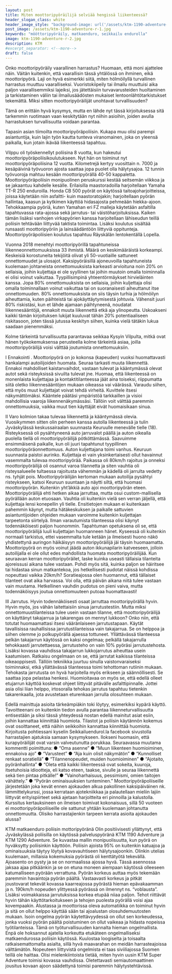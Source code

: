 ```yaml
---
layout: post
title: Miten moottoripyöräilijä selviää hengissä liikenteessä?
header_slogan_class: white
header_image_style: "background-image: url('/assets/ktm-1190-adventure-r-1.jpg'); @media (min-width: 1062px) {background-position: center bottom;}"
post_image: /assets/ktm-1190-adventure-r-1.jpg
keywords: "mööttoripyöräily, matkaenduro, seikkailu endurolla"
image: ktm-1190-adventure-r-2.jpg
description: KTM
#excerpt_separator: <!--more-->
draft: false
---
```


Onko moottoripyöräily vaarallinen harrastus? Huomaan, että moni 
ajattelee näin. Väitän
kuitenkin, että vaarallisin tässä yhtälössä on ihminen, eikä 
moottoripyörä. Laji on hyvä
esimerkki siitä, miten hölmöilyllä turvallinen harrastus muuttuu 
vaaralliseksi.
Vuoristokiipeily tai ilmailu muuttuisi aika paljon vaarallisemmiksi 
lajeiksi, jos jätettäisiin
turvavarusteiden huoltaminen ja tarkistaminen väliin tai 
ilmailusäädösten mukaiset
lentoonlähtötarkistukset tekemättä. Miksi sitten moottoripyöräilijät 
unohtavat turvallisuuden?

Tämä on erittäin hyvä kysymys, mutta en lähde nyt tässä kirjoituksessa 
sitä tarkemmin
ruotimaan vaan keskitytään nyt niihin asioihin, joiden avulla 
harrastuksen turvallisuutta
voidaan parantaa.

Tapasin asian tiimoilta moottoripyöräpoliisin. Kukapa muu olisi parempi 
asiantuntija, kuin
lajin työn kautta tunteva viranomainen, joka on yleensä paikalla, kun 
jotain ikävää
liikenteessä tapahtuu.

Vilppu oli työskennellyt poliisina 8 vuotta, kun hakeutui 
moottoripyöräpoliisikoulutukseen. Nyt hän on toiminut nyt 
moottoripyöräpoliisina 12 vuotta. Kilometrejä kertyy vuosittain n. 7000 
ja kesäpäivinä työvuoron ajosta saattaa jopa puolet olla hälytysajoa. 12 
tunnin työvuoroja mahtuu kesään moottoripyörällä 40-50 kappaletta.
Moottoripyöräpoliisin monipuolinen peruskurssi kestää seitsemän viikkoa 
ja se
jakaantuu kahdelle kesälle. Erilaisilla maastoradoilla harjoitellaan 
Yamaha TT-R 250
enduroilla. Honda CB 500 pyörät on käytössä taitoajoharjoitteissa, 
joissa käytetään niin asfaltti- kuin maastoratojakin; harjoitellaan 
pyörän hallintaa, kaasun ja kytkimen käyttöä hidasajosta pehmeään 
hiekka-ajoon. Tehokkaampia pyöriä, kuten Yamahan eri FZ malleja 
käytetään asfaltilla tapahtuvassa rata-ajossa sekä jarrutus- tai 
väistöharjoituksissa. Kaiken tämän lisäksi vanhojen virkapyörien kanssa 
harjoitellaan lähiseudun teillä poliisin tehtävään liittyvää taktista 
toimintaa. Lisäksi koulutus sisältää runsaasti moottoripyöriin ja 
lainsäädäntöön liittyviä oppitunteja. Moottoripyöräpoliisien koulutus 
tapahtuu Räyskälän lentokentällä Lopella.

Vuonna 2018 menehtyi moottoripyörillä tapahtuneissa 
liikenneonnettomuuksissa 33 ihmistä. Määrä on keskimääräistä korkeampi. 
Keskeisiä korostuneita tekijöitä olivat yli 50-vuotiaille sattuneet 
onnettomuudet ja ulosajot. Kaksipyöräisillä ajoneuvoilla tapahtuneista 
kuolemaan johtaneista onnettomuuksista karkeasti arvioituna noin 20% on 
sellaisia, joihin kuljettaja ei ole syyllinen tai joihin muutoin omalla 
toiminnalla ei olisi voinut vaikuttaa. Tyypillisimpinä yhteentörmäykset 
hirvieläinten kanssa. Jopa 80% onnettomuuksista on sellaisia, joihin 
kuljettaja olisi omalla toiminnallaan voinut vaikuttaa tai on 
suoranaisesti aiheuttanut itse onnettomuuden. 80% onnettomuuksista on 
siis täysin turhia ja hölmöilyn aiheuttamia, kuten päihteistä tai 
ajokäyttäytymisestä johtuvia. Vähensit juuri 80% riskistäsi, kun et 
lähde ajamaan päihtyneenä, noudatat liikennesääntöjä, ennakoit muuta 
liikennettä etkä aja ylinopeutta. Uskoakseni kaikki tämän kirjoituksen 
lukijat kuuluvat tähän 20% potentiaaliseen riskitasoon, joten tässä 
jutussa keskityn siihen, kuinka vielä tätäkin lukua saadaan pienemmäksi.

Kolme tärkeintä turvallisuutta parantavaa seikkaa
Kysyin Vilpulta, mitkä ovat hänen työkokemuksensa perusteella kolme 
tärkeintä asiaa,
joilla moottoripyöräilijä voisi välttää joutumista onnettomuuksiin.

I Ennakointi . Moottoripyörä on jo kokonsa (kapeuden) vuoksi 
huomattavasti hankalampi autoilijoiden huomata. Seuraa tarkasti muuta 
liikennettä. Ennakoi mahdolliset kaistanvaihdot, vastaan tulevat ja 
kääntymässä olevat autot sekä risteyksissä sivuilta tulevat jne. 
Huomaa, että liikenteessä on monenlaista kuljettajaa ja 
kontaktitilanteessa jäät aina toiseksi, riippumatta siitä oletko 
liikennesääntöjen mukaan oikeassa vai väärässä.
Varaudu siihen, että myös muut kuljettajat voivat tehdä virheitä. 
Kuvittele itsesi näkymättömäksi. Kääntele päätäsi ympäristöä tarkkaillen 
ja visioi mahdollisia vaaroja liikennenäkymässäsi.
Tällöin voit välttää paremmin onnettomuuksia, vaikka muut tien käyttäjät 
eivät huomaisikaan sinua.

II Varo kolmion takaa tulevaa liikennettä ja kääntymässä olevia. 
Vuosikymmen sitten olin perheen kanssa autolla
liikenteessä ja tulin Jyväskylässä keskussairaalan suunnasta Keuruulle 
menevälle tielle (18).
Risteyksessä oli pysähtyneenä auto jarruvalot päällä ja auton oikealla 
puolella tiellä oli
moottoripyöräilijä pötköttämässä. Saavuimme ensimmäisenä paikalle, kun 
oli juuri
tapahtunut tyypillinen moottoripyöräonnettomuus. Auton kuljettajana 
toimi vanhus. Keuruun
suunnasta paistoi aurinko. Kuljettaja ei vain yksinkertaisesti ollut 
havainnut vasemmalta
tulevaa moottoripyörää. Paikassa oli 80km/h rajoitus ja onneksi 
moottoripyöräilijä oli osannut
varoa tilannetta ja siten vauhtia oli risteysalueelle tultaessa 
rajoitusta vähemmän ja kädellä
oli jarrulta vedetty ns. tyhjät pois. Moottoripyöräilijän kertoman 
mukaan autoilija pysähtyi
risteykseen, katsoi Keuruun suuntaan ja näytti siltä, että huomasi 
moottoripyörän. Kuitenkin
yht’äkkiä auto ajoi moottoripyörän eteen. Moottoripyöräilijä ehti hetken 
aikaa jarruttaa, mutta
osui custom-mallisella pyörällään auton etuosaan. Vauhtia oli kuitenkin 
vielä sen verran
jäljellä, että kuljettaja lensi konepellin yli tielle. Ensitietojen 
mukaan ei kuitenkaan pahemmin
käynyt, mutta hätäkeskuksen ja paikalle sattuvien asiantuntijoiden 
ohjeiden mukaan
varoimme kuitenkin kuljettajan tarpeetonta siirtelyä. Ilman varautumista 
tilanteessa olisi
käynyt todennäköisesti paljon huonommin. Tapahtuman opetuksena oli se, 
että
moottoripyöräilijä luuli kuljettajan huomanneen hänet. Kyseessä oli 
kuitenkin normaali
tarkistus, ettei vasemmalta tule ketään ja ilmeisesti huono näkö 
yhdistettynä auringon
häikäisyyn moottoripyöräilijä jäi täysin huomaamatta. Moottoripyörä on 
myös voinut jäädä auton ikkunapilarin katveeseen, jolloin autoilijalla 
ei ole ollut edes mahdollista huomata moottoripyöräilijää.
Kun seuraavan kerran moottoripyöräilet, laske kuinka useasti tällaisia 
tilanteita
ajoreissusi aikana tulee vastaan. Pohdi myös sitä, kuinka paljon se 
häiritsee tai hidastaa sinun matkantekoa, jos hetkellisesti pudotat 
näissä kohdissa nopeuttasi vaikka 20km/h?
Soratieajossa olen huomannut, että tällaiset tilanteet ovat aika 
harvassa. Voi olla, että
päivän aikana niitä tulee vastaan vain muutama. Hetkellinen vauhdin 
pudotus on pieni
vaiva, mutta todennäköisyys joutua onnettomuuteen putoaa huomattavasti!

III Jarrutus. Hyvin todennäköisesti osaat jarruttaa moottoripyörällä 
hyvin. Hyvin myös, jos
vähän laitettaisiin sinua jarrutustestiin. Mutta miksi 
onnettomuustilanteissa tulee usein
vastaan tilanne, että moottoripyöräilijä on käyttänyt takajarrua ja 
takarengas on mennyt lukkoon? Onko niin, että totutat
huomaamattasi itsesi vääränlaiseen jarrutustapaan. Käytät tavallisissa 
rauhallisissa
jarrutustilanteissa vain takajarrua. Se on helppoa ja siihen olemme jo 
polkupyörällä ajaessa tottuneet. Yllättävässä tilanteessa pelkän 
takajarrun käytössä on
kaksi ongelmaa; pelkällä takajarrulla tehokkaasti jarrutettaessa, 
jarrutusteho on vain 10% pyöräsi jarrutustehosta. Lisäksi kovassa 
vauhdissa takajarrun lukkojarrutus aiheuttaa usein kaatumisen.
Ratkaisu ongelmaan on se, että jarrutat kaikissa tilanteissa 
oikeaoppisesti. Tällöin tekniikka juurtuu sinulla vaistonvaraiseksi 
toiminnaksi, etkä yllättävässä tilanteessa toimi tehottoman rutiinin 
mukaan. Tehokasta jarrutusta on hyvä harjoitella myös erikseen ja 
säännöllisesti. Se saattaa jopa pelastaa henkesi. Huomioitavaa on myös 
se, että edellä olleet etujarrun käyttöä koskevat ohjeet liittyvät 
pitävälle asfalttipinnalle. Jottei asia olisi liian helppo, irtosoralla 
tehokas jarrutus tapahtuu tietenkin takarenkaalla, jota avustetaan 
eturenkaan jarrulla olosuhteen mukaan. 

Edellä mainittuja asioita tärkeämpiäkin toki löytyy, esimerkiksi kypärä 
käyttö. Tavoitteenani
on kuitenkin tiedon avulla parantaa liikenneturvallisuutta entisestään 
ja siksi tässä
yhteydessä nostan edellä mainitut asiat esiin, joihin kannattaa 
kiinnittää huomiota. Tilastot ja poliisin käytännön kokemus ovat 
osoittaneet, että näihin seikkoihin kannattaa kiinnittää
huomiota.
Kirjoitusta pohtiessani kyselin Seikkailuendurol.la facebook sivustolla 
harrastajien ajatuksia samaan kysymykseen. Ilokseni huomasin, että 
kurapyöräilijät ovat varsin valveutunutta porukkaa. Seuraavassa muutama 
kommentti poimittuna:
● “Oma asenne”
● “Muun liikenteen huomioiminen, ennakoiva ajo”
● “Varusteet”
● “Aja kuin olisit näkymätön”
● “Kunnolliset renkaat soratiellä”
● “Tilannenopeudet, muiden huomioiminen”
● “Ajotaito, pyöränhallinta”
● “Oleta että kaikki liikenteessä ovat sokeita, kuuroja, itsetuhoisia 
idiootteja, eli katso
eteen, taakse, sivulle ja seuraa liikennettä sekä tien pintaa pitkälle!”
● “Vainoharhaisuus, pessimismi, omien taitojen vähättely.”
● “Pyörän ominaisuuksien tunteminen.”
Moottoripyöräpoliiseille järjestetään joka kevät ennen ajokauden alkua 
pakollinen kaksipäiväinen nk. lämmittelykurssi, jossa kerrataan 
ajotekniikkaa ja palautellaan mieliin lajiin liittyvät erityispiirteet 
sekä ajetaan harjoitteita eri pinnoilla ja kalustolla. Kurssitus
kertauksineen on ilmeisen toimivat kokonaisuus, sillä 50 vuoteen ei 
moottoripyöräpoliiseille
ole sattunut yhtään kuolemaan johtanutta onnettomuutta. 
Olisiko harrastajienkin tarpeen kerrata asioita ajokauden alussa?

KTM matkaenduro poliisin mottoripyöränä
Olin positiivisesti yllättynyt, että Jyväskylässä poliisilla on käytössä 
palveluspyöränä KTM
1190 Adventure ja KTM 1290 Adventure. Se kuvastaa mallin 
monipuolisuutta, kun pyörä on hyväksytty poliisinkin
käyttöön. Poliisin ajoista 95% on kuitenkin katuajoa ja ominaisuuksia 
täytyy löytyä
kovavauhtiseen hälytysajoonkin. Olinkin utelias kuulemaan, millaisia 
kokemuksia pyörästä
oli kenttätyötä tekevällä.
Ajoasento on pysty ja se on normaalissa ajossa hyvä. Tässä asennossa 
jaksaa ajaa
pitkäänkin ja se on etuna moneen aiempaan käytössä olleeseen 
katumalliseen pyörään
verrattuna. Pyörän korkeus auttaa myös tekemään paremmin havaintoja 
pyörän päältä. Vastaavasti korkeus ja pitkät joustovarat tekevät kovassa 
kaarreajossa
pyörästä hieman epävakaamman ja n. 190km/h nopeuden ylittyessä pyörässä 
on ilmennyt ns. “voblausta”. Lisäksi voimakkaissa jarrutuksissa korkea 
etupää niiaa paljon. Tehot riittävät hyvin tähän käyttötarkoitukseen ja 
tehojen puolesta pyörällä voisi ajaa kovempaakin. Alustassa ja 
moottorissa oleva automatiikka on toiminut hyvin ja sitä on ollut helppo 
käyttää sään tai ajoalustan olosuhdemuutosten mukaan.
Isoin ongelma pyörän käytettävyydessä on ollut sen korkeudessa, jonka 
vuoksi pyörän päältä poistuminen on ollut vaikeaa ja hidasta nopeissa 
työtilanteissa. Tämä on työturvallisuuden kannalta hieman ongelmallista. 
Enpä ole hoksannut ajatella korkeutta etukäteen ongelmalliseksi 
matkaendurossa poliisin käytössä. Kuulostaa loogiselta ja toisaalta 
ratkaisemattomalta asialta, sillä hyvä maavarahan on meidän 
harrasteajoissa välttämätön. Nopeuteen liittyvistä ongelmista ei taas 
siviiliajossa Suomen teillä ole haittaa. Olisi mielenkiintoista tietää, 
miten hyvin uusin KTM Super Adventure toimisi kovassa vauhdissa. 
Oletettavasti semiautomaattinen jousitus kovaan ajoon säädettynä toimisi 
paremmin hälytystehtävissä.

